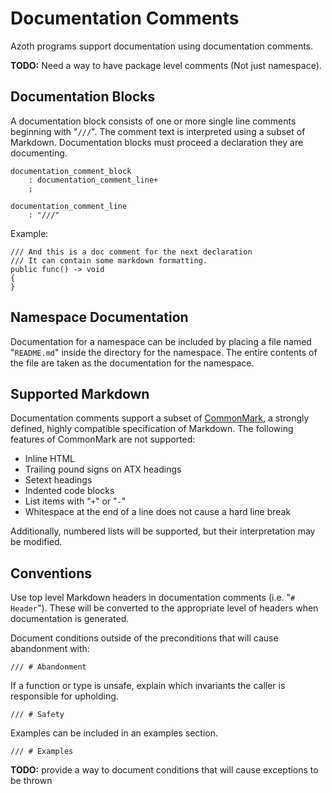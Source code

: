 # Documentation Comments

Azoth programs support documentation using documentation comments.

**TODO:** Need a way to have package level comments (Not just namespace).

## Documentation Blocks

A documentation block consists of one or more single line comments beginning with "`///`". The
comment text is interpreted using a subset of Markdown. Documentation blocks must proceed a
declaration they are documenting.

```grammar
documentation_comment_block
    : documentation_comment_line+
    ;

documentation_comment_line
    : "///"
```

Example:

```azoth
/// And this is a doc comment for the next declaration
/// It can contain some markdown formatting.
public func() -> void
{
}
```

## Namespace Documentation

Documentation for a namespace can be included by placing a file named "`README.md`" inside the
directory for the namespace. The entire contents of the file are taken as the documentation for the
namespace.

## Supported Markdown

Documentation comments support a subset of [CommonMark](https://commonmark.org/), a strongly
defined, highly compatible specification of Markdown. The following features of CommonMark are not
supported:

* Inline HTML
* Trailing pound signs on ATX headings
* Setext headings
* Indented code blocks
* List items with "`+`" or "`-`"
* Whitespace at the end of a line does not cause a hard line break

Additionally, numbered lists will be supported, but their interpretation may be modified.

## Conventions

Use top level Markdown headers in documentation comments (i.e. "`# Header`"). These will be
converted to the appropriate level of headers when documentation is generated.

Document conditions outside of the preconditions that will cause abandonment with:

```azoth
/// # Abandonment
```

If a function or type is unsafe, explain which invariants the caller is responsible for upholding.

```azoth
/// # Safety
```

Examples can be included in an examples section.

```azoth
/// # Examples
```

**TODO:** provide a way to document conditions that will cause exceptions to be thrown
